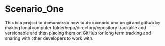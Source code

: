 # Scenario_One
This is a project to demonstrate how to do scenario one on git and github by making local computer folder/repo/directory/repository trackable and versionable and then placing them on GitHub for long term tracking and sharing with other developers to work with.
